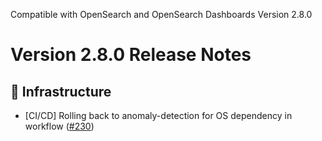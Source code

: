 Compatible with OpenSearch and OpenSearch Dashboards Version 2.8.0
# Version 2.8.0 Release Notes
## 🚞 Infrastructure
* [CI/CD] Rolling back to anomaly-detection for OS dependency in workflow ([#230](https://github.com/opensearch-project/dashboards-search-relevance/pull/230))

